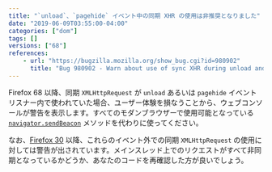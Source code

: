 ```yaml
---
title: "`unload`、`pagehide` イベント中の同期 XHR の使用は非推奨となりました"
date: "2019-06-09T03:55:00-04:00"
categories: ["dom"]
tags: []
versions: ["68"]
references:
    - url: "https://bugzilla.mozilla.org/show_bug.cgi?id=980902"
      title: "Bug 980902 - Warn about use of sync XHR during unload and pagehide events"
---
```

Firefox 68 以降、同期 `XMLHttpRequest` が `unload` あるいは `pagehide` イベントリスナー内で使われていた場合、ユーザー体験を損なうことから、ウェブコンソールが警告を表示します。すべてのモダンブラウザーで使用可能となっている [`navigator.sendBeacon`](https://developer.mozilla.org/docs/Web/API/Navigator/sendBeacon) メソッドを代わりに使ってください。

なお、[Firefox 30](https://www.fxsitecompat.com/ja/docs/2014/synchronous-xmlhttprequest-has-been-deprecated/) 以降、これらのイベント外での同期 `XMLHttpRequest` の使用に対しては警告が出されています。メインスレッド上でのリクエストがすべて非同期となっているかどうか、あなたのコードを再確認した方が良いでしょう。
